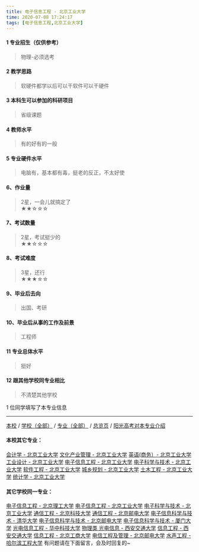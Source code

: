 ```yaml
---
title: 电子信息工程 - 北京工业大学
time: 2020-07-08 17:24:17
tags: [电子信息工程,北京工业大学]
---
```

#### 1 专业招生（仅供参考）  
> 物理-必须选考



#### 2 教学思路  
> 软硬件都学以后可以干软件可以干硬件



#### 3 本科生可以参加的科研项目  
>  省级课题



#### 4 教师水平
> 有的好有的一般



#### 5 专业硬件水平
> 电脑有，基本都有毒，挺老的反正，不太好使



#### 6、作业量
> 2星，一会儿就搞定了  
★★☆☆☆



#### 7、考试数量  
> 2星，考试挺少的  
★★☆☆☆



#### 8、考试难度  
> 3星，还行   
★★★☆☆



#### 9、毕业后去向  
> 出国、考研



#### 10、毕业后从事的工作及前景  
> 工程师



#### 11 专业总体水平 
> 挺好



####  12 跟其他学校同专业相比 
> 不清楚其他学校



1 位同学填写了本专业信息
***
[本校](https://univgo.github.io/2020/07/08/北京工业大学) / [学校（全部）](https://univgo.github.io/2020/07/08/3efa6bcca419) / [专业（全部）](https://univgo.github.io/2020/07/08/2d4c6d3552c2) / [总览页](https://univgo.github.io/2020/07/08/445daeb4fa00) / [阳光高考对本专业介绍](http://gaokao.chsi.com.cn/sch/zyk/view.do?schId=73394534&specId=73384328)
#### 本校其它专业：
[会计学 - 北京工业大学](https://univgo.github.io/2020/07/08/010c80d0566b)
[文化产业管理 - 北京工业大学](https://univgo.github.io/2020/07/08/45a980a6b8c6)
[英语(商务）- 北京工业大学](https://univgo.github.io/2020/07/08/e24df7ec2a30)
[工业设计 - 北京工业大学](https://univgo.github.io/2020/07/08/9adc32b162f9)
[电子信息工程 - 北京工业大学](https://univgo.github.io/2020/07/08/935f8b4dc83f)
[电子科学与技术 - 北京工业大学](https://univgo.github.io/2020/07/08/349a571c8cbb)
[软件工程 - 北京工业大学](https://univgo.github.io/2020/07/08/fe7eac515ee2)
[城乡规划 - 北京工业大学](https://univgo.github.io/2020/07/08/608d0f13dc58)
[土木工程 - 北京工业大学](https://univgo.github.io/2020/07/08/897ea4d65bab)
[统计学 - 北京工业大学](https://univgo.github.io/2020/07/08/7d413fc80aa5)
#### 其它学校同一专业：
[电子信息工程 - 北京理工大学](https://univgo.github.io/2020/07/08/bf13725952ce)
[电子信息工程 - 北京工业大学](https://univgo.github.io/2020/07/08/935f8b4dc83f)
[电子科学与技术 - 北京工业大学](https://univgo.github.io/2020/07/08/349a571c8cbb)
[通信工程 - 北京科技大学](https://univgo.github.io/2020/07/08/7f898b0aceb9)
[通信工程 - 北京邮电大学](https://univgo.github.io/2020/07/08/91bd2ad04308)
[电子信息科学与技术 - 清华大学](https://univgo.github.io/2020/07/08/338fc70c84db)
[电子信息科学与技术 - 北京邮电大学](https://univgo.github.io/2020/07/08/60133dfd6cff)
[电子信息科学与技术 - 厦门大学](https://univgo.github.io/2020/07/08/5768803ef6c9)
[光电信息工程 - 华中科技大学](https://univgo.github.io/2020/07/08/11d2b0562ca8)
[物理类 光电信息 - 西安交通大学](https://univgo.github.io/2020/07/08/67e73f46914b)
[信息工程 - 西安交通大学](https://univgo.github.io/2020/07/08/1baace60c4b6)
[信息工程 - 北京工商大学](https://univgo.github.io/2020/07/08/ab8228ed7e2d)
[电信工程及管理 - 北京邮电大学](https://univgo.github.io/2020/07/08/8840fed0c9dc)
[水声工程 - 哈尔滨工程大学](https://univgo.github.io/2020/07/08/135b63edb39e)
有问题请在下面留言，会及时回复的~